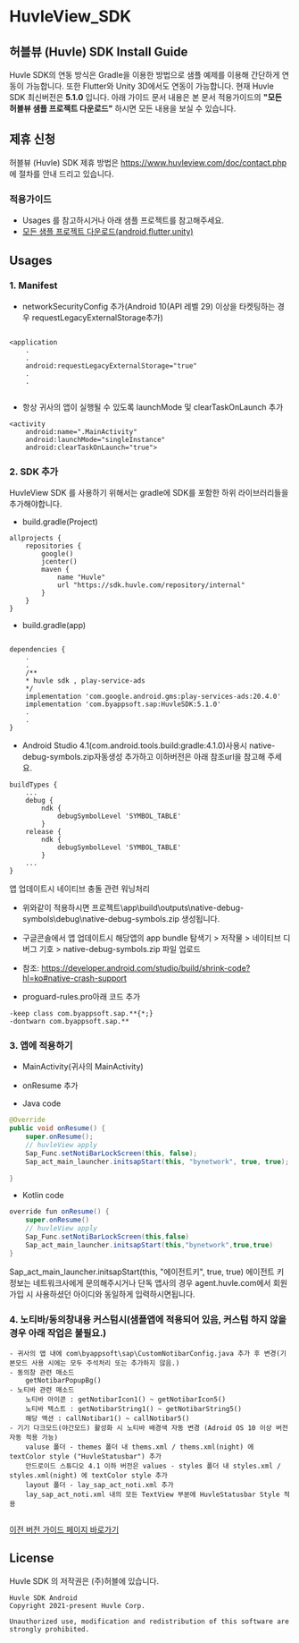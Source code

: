 # HuvleView_SDK

## 허블뷰 (Huvle) SDK Install Guide

Huvle SDK의 연동 방식은 Gradle을 이용한 방법으로 샘플 예제를 이용해 간단하게 연동이 가능합니다.
또한 Flutter와 Unity 3D에서도 연동이 가능합니다. 현재 Huvle SDK 최신버전은 **5.1.0** 입니다.
아래 가이드 문서 내용은 본 문서 적용가이드의 **"모든 허블뷰 샘플 프로젝트 다운로드"** 하시면 모든 내용을 보실 수 있습니다.



## 제휴 신청
허블뷰 (Huvle) SDK 제휴 방법은 https://www.huvleview.com/doc/contact.php 에 절차를 안내 드리고 있습니다.


### 적용가이드
- Usages 를 참고하시거나 아래 샘플 프로젝트를 참고해주세요.
- [모든 샘플 프로젝트 다운로드(android,flutter,unity)](https://github.com/Huvle-Ad/HuvleView_SDK_KR/archive/main.zip)


## Usages
### 1. Manifest
- networkSecurityConfig 추가(Android 10(API 레벨 29) 이상을 타켓팅하는 경우 requestLegacyExternalStorage추가)
```

<application
	.
	.
	android:requestLegacyExternalStorage="true"
	.
	.
	
```
- 항상 귀사의 앱이 실행될 수 있도록 launchMode 및 clearTaskOnLaunch 추가
```
<activity
	android:name=".MainActivity"
	android:launchMode="singleInstance"
	android:clearTaskOnLaunch="true">
```

### 2. SDK 추가
HuvleView SDK 를 사용하기 위해서는 gradle에 SDK를 포함한 하위 라이브러리들을 추가해야합니다.
- build.gradle(Project)
```
allprojects {
    repositories {
        google()
        jcenter()
        maven {
            name "Huvle"
            url "https://sdk.huvle.com/repository/internal"
        }
    }
}
```

- build.gradle(app)
```

dependencies {
	.
	.
	/**
	* huvle sdk , play-service-ads 
	*/
	implementation 'com.google.android.gms:play-services-ads:20.4.0'
	implementation 'com.byappsoft.sap:HuvleSDK:5.1.0' 
	.
	.
}
```

- Android Studio 4.1(com.android.tools.build:gradle:4.1.0)사용시 native-debug-symbols.zip자동생성 추가하고 이하버전은 아래 참조url을 참고해 주세요.
```
buildTypes {
	...
    debug {
        ndk {
            debugSymbolLevel 'SYMBOL_TABLE'
        }
    release {
        ndk {
            debugSymbolLevel 'SYMBOL_TABLE'
        }
	...
}
```
앱 업데이트시 네이티브 충돌 관련 워닝처리
- 위와같이 적용하시면 프로젝트\app\build\outputs\native-debug-symbols\debug\native-debug-symbols.zip 생성됩니다.
- 구글콘솔에서 앱 업데이트시 해당앱의 app bundle 탐색기 > 저작물 > 네이티브 디버그 기호 > native-debug-symbols.zip 파일 업로드
- 참조: https://developer.android.com/studio/build/shrink-code?hl=ko#native-crash-support

- proguard-rules.pro아래 코드 추가
```
-keep class com.byappsoft.sap.**{*;}
-dontwarn com.byappsoft.sap.**
```

### 3. 앱에 적용하기
- MainActivity(귀사의 MainActivity)

+ onResume 추가

+ Java code
```java
@Override
public void onResume() {
	super.onResume();
	// huvleView apply
	Sap_Func.setNotiBarLockScreen(this, false);
	Sap_act_main_launcher.initsapStart(this, "bynetwork", true, true);
	
}
```
- Kotlin code
```java
override fun onResume() {
	super.onResume()
	// huvleView apply
	Sap_Func.setNotiBarLockScreen(this,false)
	Sap_act_main_launcher.initsapStart(this,"bynetwork",true,true)
}
```


Sap_act_main_launcher.initsapStart(this, "에이전트키", true, true) 에이전트 키 정보는 네트워크사에게 문의해주시거나 단독 앱사의 경우 agent.huvle.com에서 회원 가입 시 사용하셨던 아이디와 동일하게 입력하시면됩니다.



### 4. 노티바/동의창내용 커스텀시(샘플앱에 적용되어 있음, 커스텀 하지 않을경우 아래 작업은 불필요.)
```
- 귀사의 앱 내에 com\byappsoft\sap\CustomNotibarConfig.java 추가 후 변경(기본모드 사용 시에는 모두 주석처리 또는 추가하지 않음.)
- 동의창 관련 매소드
	getNotibarPopupBg()
- 노티바 관련 매소드
	노티바 아이콘 : getNotibarIcon1() ~ getNotibarIcon5()
	노티바 텍스트 : getNotibarString1() ~ getNotibarString5()
	해당 액션 : callNotibar1() ~ callNotibar5()
- 기기 다크모드(야간모드) 활성화 시 노티바 배경색 자동 변경 (Adroid OS 10 이상 버전 자동 적용 가능)
	valuse 폴더 - themes 폴더 내 thems.xml / thems.xml(night) 에 textColor style ("HuvleStatusbar") 추가 
	안드로이드 스튜디오 4.1 이하 버전은 values - styles 폴더 내 styles.xml / styles.xml(night) 에 textColor style 추가
	layout 폴더 - lay_sap_act_noti.xml 추가 
	lay_sap_act_noti.xml 내의 모든 TextView 부분에 HuvleStatusbar Style 적용 
	 
```

[이전 버전 가이드 페이지 바로가기](http://api.huvleview.com/ko/index.html)


## License
Huvle SDK 의 저작권은 (주)허블에 있습니다.
```
Huvle SDK Android
Copyright 2021-present Huvle Corp.

Unauthorized use, modification and redistribution of this software are strongly prohibited.
```

